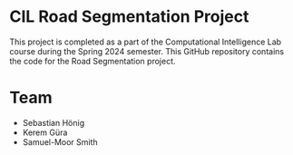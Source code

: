 # CIL Road Segmentation Project
This project is completed as a part of the Computational Intelligence Lab course during the Spring 2024 semester. This GitHub repository contains the code for the Road Segmentation project.
# Team
- Sebastian Hönig
- Kerem Güra
- Samuel-Moor Smith
